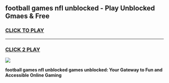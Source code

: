 
## football games nfl unblocked - Play Unblocked Gmaes & Free
<h3>
<a href="https://news.freeplayer.one?title=football_games_nfl_unblocked&ref=16F">CLICK TO PLAY</a></h3>
<hr>

<h3>
<a href="https://news.freeplayer.one?title=football_games_nfl_unblocked&ref=16F">CLICK 2 PLAY</a>
  
</h3>

<a href="https://news.freeplayer.one?title=football_games_nfl_unblocked&ref=16F/"><img src="https://clearcache.store/games.png"></a>


**football games nfl unblocked games unblocked: Your Gateway to Fun and Accessible Online Gaming**
